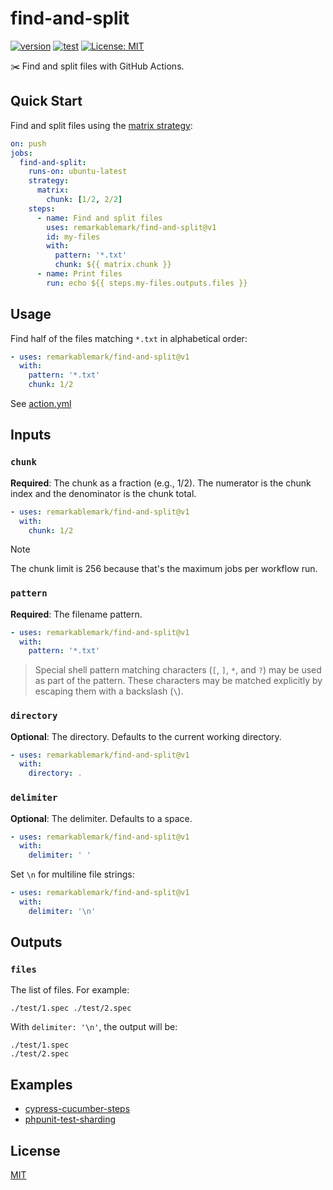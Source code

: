 # find-and-split

[![version](https://badgen.net/github/release/remarkablemark/find-and-split)](https://github.com/remarkablemark/find-and-split/releases)
[![test](https://github.com/remarkablemark/find-and-split/actions/workflows/test.yml/badge.svg)](https://github.com/remarkablemark/find-and-split/actions/workflows/test.yml)
[![License: MIT](https://img.shields.io/badge/License-MIT-blue.svg)](https://opensource.org/licenses/MIT)

✂️ Find and split files with GitHub Actions.

## Quick Start

Find and split files using the [matrix strategy](https://docs.github.com/actions/writing-workflows/choosing-what-your-workflow-does/running-variations-of-jobs-in-a-workflow):

```yaml
on: push
jobs:
  find-and-split:
    runs-on: ubuntu-latest
    strategy:
      matrix:
        chunk: [1/2, 2/2]
    steps:
      - name: Find and split files
        uses: remarkablemark/find-and-split@v1
        id: my-files
        with:
          pattern: '*.txt'
          chunk: ${{ matrix.chunk }}
      - name: Print files
        run: echo ${{ steps.my-files.outputs.files }}
```

## Usage

Find half of the files matching `*.txt` in alphabetical order:

```yaml
- uses: remarkablemark/find-and-split@v1
  with:
    pattern: '*.txt'
    chunk: 1/2
```

See [action.yml](action.yml)

## Inputs

### `chunk`

**Required**: The chunk as a fraction (e.g., 1/2). The numerator is the chunk index and the denominator is the chunk total.

```yaml
- uses: remarkablemark/find-and-split@v1
  with:
    chunk: 1/2
```

> [!NOTE]
> The chunk limit is 256 because that's the maximum jobs per workflow run.

### `pattern`

**Required**: The filename pattern.

```yaml
- uses: remarkablemark/find-and-split@v1
  with:
    pattern: '*.txt'
```

> Special shell pattern matching characters (`[`, `]`, `*`, and `?`) may be used as part of the pattern.
> These characters may be matched explicitly by escaping them with a backslash (`\`).

### `directory`

**Optional**: The directory. Defaults to the current working directory.

```yaml
- uses: remarkablemark/find-and-split@v1
  with:
    directory: .
```

### `delimiter`

**Optional**: The delimiter. Defaults to a space.

```yaml
- uses: remarkablemark/find-and-split@v1
  with:
    delimiter: ' '
```

Set `\n` for multiline file strings:

```yaml
- uses: remarkablemark/find-and-split@v1
  with:
    delimiter: '\n'
```

## Outputs

### `files`

The list of files. For example:

```
./test/1.spec ./test/2.spec
```

With `delimiter: '\n'`, the output will be:

```
./test/1.spec
./test/2.spec
```

## Examples

- [cypress-cucumber-steps](https://github.com/remarkablemark/cypress-cucumber-steps/blob/master/.github/workflows/cypress.yml)
- [phpunit-test-sharding](https://github.com/remarkablemark/phpunit-test-sharding)

## License

[MIT](LICENSE)
